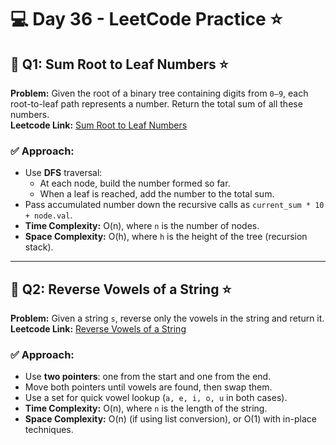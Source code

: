# 💻 Day 36 - LeetCode Practice ⭐

## 🔹 Q1: Sum Root to Leaf Numbers ⭐  
**Problem:** Given the root of a binary tree containing digits from `0–9`, each root-to-leaf path represents a number. Return the total sum of all these numbers.  
**Leetcode Link:** [Sum Root to Leaf Numbers](https://leetcode.com/problems/sum-root-to-leaf-numbers)

### ✅ Approach:
- Use **DFS** traversal:
  - At each node, build the number formed so far.
  - When a leaf is reached, add the number to the total sum.
- Pass accumulated number down the recursive calls as `current_sum * 10 + node.val`.
- **Time Complexity:** O(n), where `n` is the number of nodes.  
- **Space Complexity:** O(h), where `h` is the height of the tree (recursion stack).

---

## 🔹 Q2: Reverse Vowels of a String ⭐  
**Problem:** Given a string `s`, reverse only the vowels in the string and return it.  
**Leetcode Link:** [Reverse Vowels of a String](https://leetcode.com/problems/reverse-vowels-of-a-string)

### ✅ Approach:
- Use **two pointers**: one from the start and one from the end.
- Move both pointers until vowels are found, then swap them.
- Use a set for quick vowel lookup (`a, e, i, o, u` in both cases).
- **Time Complexity:** O(n), where `n` is the length of the string.  
- **Space Complexity:** O(n) (if using list conversion), or O(1) with in-place techniques.
